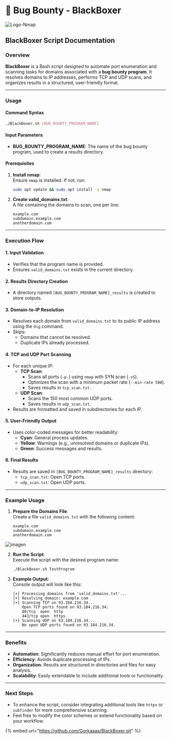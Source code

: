 # 🚪 Bug Bounty - BlackBoxer

![Logo-Nmap](https://github.com/user-attachments/assets/7d2183e6-2968-456b-9df0-a2d2542ac3c4)

## **BlackBoxer Script Documentation**

### **Overview**

**BlackBoxer** is a Bash script designed to automate port enumeration and scanning tasks for domains associated with a **bug bounty program**. It resolves domains to IP addresses, performs TCP and UDP scans, and organizes results in a structured, user-friendly format.

***

### **Usage**

#### **Command Syntax**

```bash
./BlackBoxer.sh [BUG_BOUNTY_PROGRAM_NAME]
```

#### **Input Parameters**

* **BUG\_BOUNTY\_PROGRAM\_NAME**: The name of the bug bounty program, used to create a results directory.

#### **Prerequisites**

1.  **Install nmap**:\
    Ensure `nmap` is installed. If not, run:

    ```bash
    sudo apt update && sudo apt install -y nmap
    ```
2.  **Create valid\_domains.txt**:\
    A file containing the domains to scan, one per line:

    ```plaintext
    example.com
    subdomain.example.com
    anotherdomain.com
    ```

***

### **Execution Flow**

#### **1. Input Validation**

* Verifies that the program name is provided.
* Ensures `valid_domains.txt` exists in the current directory.

#### **2. Results Directory Creation**

* A directory named `[BUG_BOUNTY_PROGRAM_NAME]_results` is created to store outputs.

#### **3. Domain-to-IP Resolution**

* Resolves each domain from `valid_domains.txt` to its public IP address using the `dig` command.
* Skips:
  * Domains that cannot be resolved.
  * Duplicate IPs already processed.

#### **4. TCP and UDP Port Scanning**

* For each unique IP:
  * **TCP Scan**:
    * Scans all ports (`-p-`) using `nmap` with SYN scan (`-sS`).
    * Optimizes the scan with a minimum packet rate (`--min-rate 500`).
    * Saves results in `tcp_scan.txt`.
  * **UDP Scan**:
    * Scans the 150 most common UDP ports.
    * Saves results in `udp_scan.txt`.
* Results are formatted and saved in subdirectories for each IP.

#### **5. User-Friendly Output**

* Uses color-coded messages for better readability:
  * **Cyan**: General process updates.
  * **Yellow**: Warnings (e.g., unresolved domains or duplicate IPs).
  * **Green**: Success messages and results.

#### **6. Final Results**

* Results are saved in `[BUG_BOUNTY_PROGRAM_NAME]_results` directory:
  * `tcp_scan.txt`: Open TCP ports.
  * `udp_scan.txt`: Open UDP ports.

***

### **Example Usage**

1.  **Prepare the Domains File**:\
    Create a file `valid_domains.txt` with the following content:

    ```plaintext
    example.com
    subdomain.example.com
    anotherdomain.com
    ```

![imagen](https://github.com/user-attachments/assets/695b89b3-a90f-4bbd-8644-f1813b0fac8a)

2.  **Run the Script**:\
    Execute the script with the desired program name:

    ```bash
    ./BlackBoxer.sh TestProgram
    ```
3.  **Example Output**:\
    Console output will look like this:

    ```plaintext
    [+] Processing domains from 'valid_domains.txt'...
    [+] Resolving domain: example.com
    [+] Scanning TCP on 93.184.216.34...
        Open TCP ports found on 93.184.216.34:
        80/tcp  open  http
        443/tcp open  https
    [+] Scanning UDP on 93.184.216.34...
        No open UDP ports found on 93.184.216.34.
    ```

***

### **Benefits**

* **Automation**: Significantly reduces manual effort for port enumeration.
* **Efficiency**: Avoids duplicate processing of IPs.
* **Organization**: Results are structured in directories and files for easy analysis.
* **Scalability**: Easily extendable to include additional tools or functionality.

***

### **Next Steps**

* To enhance the script, consider integrating additional tools like `httpx` or `subfinder` for more comprehensive scanning.
* Feel free to modify the color schemes or extend functionality based on your workflow.



{% embed url="https://github.com/Gorkaaaa/BlackBoxer.git" %}
